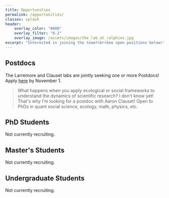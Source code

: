 ```yaml
---
title: Opportunities
permalink: /opportunities/
classes: splash
header:
    overlay_color: "#000"
    overlay_filter: "0.2"
    overlay_image: /assets/images/the_lab_at_ralphies.jpg
excerpt: "Interested in joining the team?<br>See open positions below!"
---
```


## Postdocs 

The Larremore and Clauset labs are jointly seeking one or more Postdocs! Apply [here](https://jobs.colorado.edu/jobs/JobDetail/?jobId=21039&emailCampaignId=168&referrer=http://127.0.0.1:4000/) by November 1. 

> What happens when you apply ecological or social frameworks to understand the dynamics of scientific research? I don't know yet! That's why I'm looking for a postdoc with Aaron Clauset! Open to PhDs in quant social science, ecology, math, physics, etc.

## PhD Students

Not currently recruiting.

## Master's Students

Not currently recruiting.

## Undergraduate Students

Not currently recruiting.